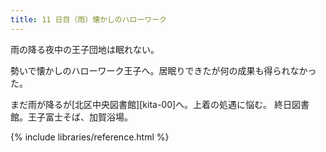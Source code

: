 ```yaml
---
title: 11 日目（雨）懐かしのハローワーク
---
```


雨の降る夜中の王子団地は眠れない。

勢いで懐かしのハローワーク王子へ。居眠りできたが何の成果も得られなかった。

まだ雨が降るが[北区中央図書館][kita-00]へ。上着の処遇に悩む。
終日図書館。王子富士そば、加賀浴場。

{% include libraries/reference.html %}
